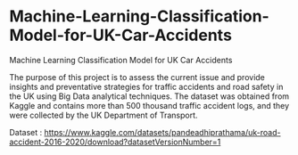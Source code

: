 # Machine-Learning-Classification-Model-for-UK-Car-Accidents
Machine Learning Classification Model for UK Car Accidents

The purpose of this project is to assess the current issue and provide insights and preventative strategies for traffic accidents and road safety in the UK using Big Data analytical techniques. The dataset was obtained from Kaggle and contains more than 500 thousand traffic accident logs, and they were collected by the UK Department of Transport. 

Dataset : https://www.kaggle.com/datasets/pandeadhiprathama/uk-road-accident-2016-2020/download?datasetVersionNumber=1


